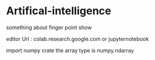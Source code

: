 # Artifical-intelligence

something about finger point show


editor Url : colab.research.google.com
             or jupyternotebook


import numpy  crate the array type is numpy.ndarray
